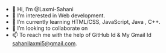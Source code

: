 - 👋 Hi, I’m @Laxmi-Sahani
- 👀 I’m interested in Web development.
- 🌱 I’m currently learning HTML/CSS, JavaScript, Java , C++.
- 💞️ I’m looking to collaborate on 
- 📫 To reach me with the help of GitHub Id & My Gmail Id sahanilaxmi5@gmail.com.

<!---
Laxmi-Sahani/Laxmi-Sahani is a ✨ special ✨ repository because its `README.md` (this file) appears on your GitHub profile.
You can click the Preview link to take a look at your changes.
--->
